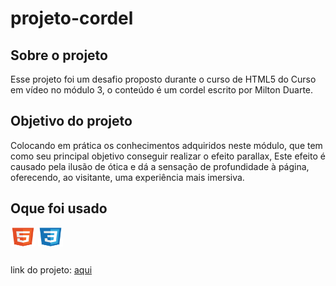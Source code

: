 <h1> projeto-cordel</h1>

<h2>Sobre o projeto</h2>

<p>Esse projeto foi um desafio proposto durante o curso de HTML5 do Curso em vídeo no módulo 3, o conteúdo é um cordel escrito por Milton Duarte.</p>

<h2>Objetivo do projeto</h2>

<p>Colocando em prática os conhecimentos adquiridos neste módulo, que tem como seu principal objetivo conseguir realizar o efeito parallax, Este efeito é causado pela ilusão de ótica e dá a sensação de profundidade à página, oferecendo, ao visitante, uma experiência mais imersiva.</p>

<h2>Oque foi usado</h2>

<div>
<img align="center" alt="calmon-HTML" height="30" width="40" src="https://raw.githubusercontent.com/devicons/devicon/master/icons/html5/html5-original.svg">
<img align="center" alt="calmon-CSS" height="30" width="40" src="https://raw.githubusercontent.com/devicons/devicon/master/icons/css3/css3-original.svg">
</div>

##

<p>link do projeto: <a href="https://calmon1984.github.io/projeto-cordel/" target="_blank"> aqui </a> </p>
